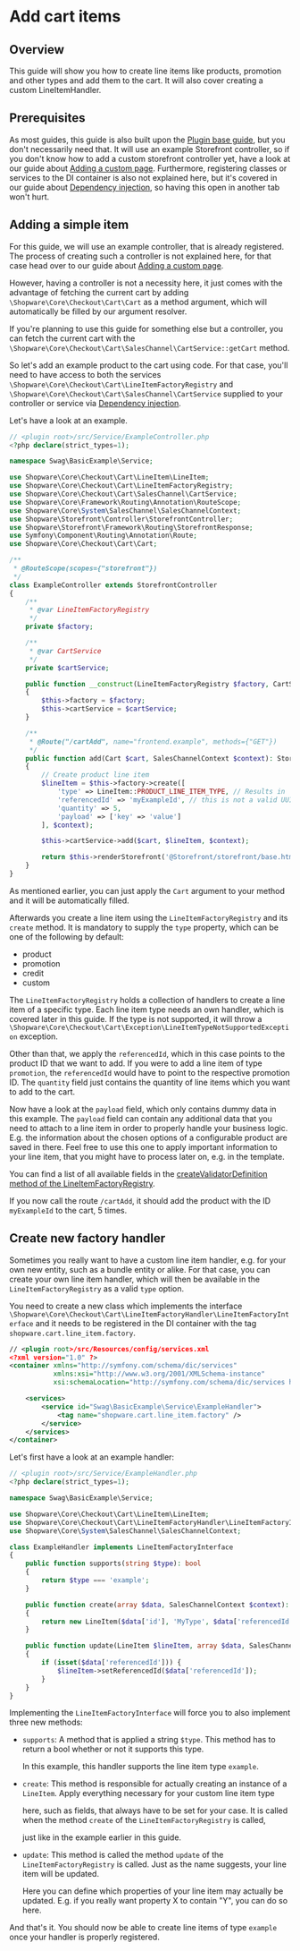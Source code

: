 # Add cart items

## Overview

This guide will show you how to create line items like products, promotion and other types and add them to the cart. It will also cover creating a custom LineItemHandler.

## Prerequisites

As most guides, this guide is also built upon the [Plugin base guide](../../plugin-base-guide.md), but you don't necessarily need that. It will use an example Storefront controller, so if you don't know how to add a custom storefront controller yet, have a look at our guide about [Adding a custom page](../../storefront/add-custom-page.md). Furthermore, registering classes or services to the DI container is also not explained here, but it's covered in our guide about [Dependency injection](../../plugin-fundamentals/dependency-injection.md), so having this open in another tab won't hurt.

## Adding a simple item

For this guide, we will use an example controller, that is already registered. The process of creating such a controller is not explained here, for that case head over to our guide about [Adding a custom page](../../storefront/add-custom-page.md).

However, having a controller is not a necessity here, it just comes with the advantage of fetching the current cart by adding `\Shopware\Core\Checkout\Cart\Cart` as a method argument, which will automatically be filled by our argument resolver.

If you're planning to use this guide for something else but a controller, you can fetch the current cart with the `\Shopware\Core\Checkout\Cart\SalesChannel\CartService::getCart` method.

So let's add an example product to the cart using code. For that case, you'll need to have access to both the services `\Shopware\Core\Checkout\Cart\LineItemFactoryRegistry` and `\Shopware\Core\Checkout\Cart\SalesChannel\CartService` supplied to your controller or service via [Dependency injection](../../plugin-fundamentals/dependency-injection.md).

Let's have a look at an example.

```php
// <plugin root>/src/Service/ExampleController.php
<?php declare(strict_types=1);

namespace Swag\BasicExample\Service;

use Shopware\Core\Checkout\Cart\LineItem\LineItem;
use Shopware\Core\Checkout\Cart\LineItemFactoryRegistry;
use Shopware\Core\Checkout\Cart\SalesChannel\CartService;
use Shopware\Core\Framework\Routing\Annotation\RouteScope;
use Shopware\Core\System\SalesChannel\SalesChannelContext;
use Shopware\Storefront\Controller\StorefrontController;
use Shopware\Storefront\Framework\Routing\StorefrontResponse;
use Symfony\Component\Routing\Annotation\Route;
use Shopware\Core\Checkout\Cart\Cart;

/**
 * @RouteScope(scopes={"storefront"})
 */
class ExampleController extends StorefrontController
{
    /**
     * @var LineItemFactoryRegistry
     */
    private $factory;

    /**
     * @var CartService
     */
    private $cartService;

    public function __construct(LineItemFactoryRegistry $factory, CartService $cartService)
    {
        $this->factory = $factory;
        $this->cartService = $cartService;
    }

    /**
     * @Route("/cartAdd", name="frontend.example", methods={"GET"})
     */
    public function add(Cart $cart, SalesChannelContext $context): StorefrontResponse
    {
        // Create product line item
        $lineItem = $this->factory->create([
            'type' => LineItem::PRODUCT_LINE_ITEM_TYPE, // Results in 'product'
            'referencedId' => 'myExampleId', // this is not a valid UUID, change this to your actual ID!
            'quantity' => 5,
            'payload' => ['key' => 'value']
        ], $context);

        $this->cartService->add($cart, $lineItem, $context);

        return $this->renderStorefront('@Storefront/storefront/base.html.twig');
    }
}
```

As mentioned earlier, you can just apply the `Cart` argument to your method and it will be automatically filled.

Afterwards you create a line item using the `LineItemFactoryRegistry` and its `create` method. It is mandatory to supply the `type` property, which can be one of the following by default:

* product
* promotion
* credit
* custom

The `LineItemFactoryRegistry` holds a collection of handlers to create a line item of a specific type. Each line item type needs an own handler, which is covered later in this guide. If the type is not supported, it will throw a `\Shopware\Core\Checkout\Cart\Exception\LineItemTypeNotSupportedException` exception.

Other than that, we apply the `referencedId`, which in this case points to the product ID that we want to add. If you were to add a line item of type `promotion`, the `referencedId` would have to point to the respective promotion ID. The `quantity` field just contains the quantity of line items which you want to add to the cart.

Now have a look at the `payload` field, which only contains dummy data in this example. The `payload` field can contain any additional data that you need to attach to a line item in order to properly handle your business logic. E.g. the information about the chosen options of a configurable product are saved in there. Feel free to use this one to apply important information to your line item, that you might have to process later on, e.g. in the template.

You can find a list of all available fields in the [createValidatorDefinition method of the LineItemFactoryRegistry](https://github.com/shopware/platform/blob/v6.3.5.0/src/Core/Checkout/Cart/LineItemFactoryRegistry.php#L113-L142).

If you now call the route `/cartAdd`, it should add the product with the ID `myExampleId` to the cart, 5 times.

## Create new factory handler

Sometimes you really want to have a custom line item handler, e.g. for your own new entity, such as a bundle entity or alike. For that case, you can create your own line item handler, which will then be available in the `LineItemFactoryRegistry` as a valid `type` option.

You need to create a new class which implements the interface `\Shopware\Core\Checkout\Cart\LineItemFactoryHandler\LineItemFactoryInterface` and it needs to be registered in the DI container with the tag `shopware.cart.line_item.factory`.

```xml
// <plugin root>/src/Resources/config/services.xml
<?xml version="1.0" ?>
<container xmlns="http://symfony.com/schema/dic/services"
           xmlns:xsi="http://www.w3.org/2001/XMLSchema-instance"
           xsi:schemaLocation="http://symfony.com/schema/dic/services http://symfony.com/schema/dic/services/services-1.0.xsd">

    <services>
        <service id="Swag\BasicExample\Service\ExampleHandler">
            <tag name="shopware.cart.line_item.factory" />
        </service>
    </services>
</container>
```

Let's first have a look at an example handler:

```php
// <plugin root>/src/Service/ExampleHandler.php
<?php declare(strict_types=1);

namespace Swag\BasicExample\Service;

use Shopware\Core\Checkout\Cart\LineItem\LineItem;
use Shopware\Core\Checkout\Cart\LineItemFactoryHandler\LineItemFactoryInterface;
use Shopware\Core\System\SalesChannel\SalesChannelContext;

class ExampleHandler implements LineItemFactoryInterface
{
    public function supports(string $type): bool
    {
        return $type === 'example';
    }

    public function create(array $data, SalesChannelContext $context): LineItem
    {
        return new LineItem($data['id'], 'MyType', $data['referencedId'] ?? null, 1);
    }

    public function update(LineItem $lineItem, array $data, SalesChannelContext $context): void
    {
        if (isset($data['referencedId'])) {
            $lineItem->setReferencedId($data['referencedId']);
        }
    }
}
```

Implementing the `LineItemFactoryInterface` will force you to also implement three new methods:

* `supports`: A method that is applied a string `$type`. This method has to return a bool whether or not it supports this type.

  In this example, this handler supports the line item type `example`.

* `create`: This method is responsible for actually creating an instance of a `LineItem`. Apply everything necessary for your custom line item type

  here, such as fields, that always have to be set for your case. It is called when the method `create` of the `LineItemFactoryRegistry` is called,

  just like in the example earlier in this guide.

* `update`: This method is called the method `update` of the `LineItemFactoryRegistry` is called. Just as the name suggests, your line item will be updated.

  Here you can define which properties of your line item may actually be updated. E.g. if you really want property X to contain "Y", you can do so here.

And that's it. You should now be able to create line items of type `example` once your handler is properly registered.
